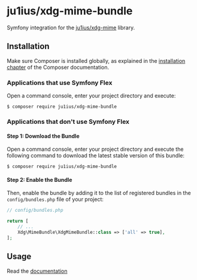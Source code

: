 # ju1ius/xdg-mime-bundle

Symfony integration for the [ju1ius/xdg-mime](https://github.com/ju1ius/xdg-mime) library.

## Installation

Make sure Composer is installed globally, as explained in the
[installation chapter](https://getcomposer.org/doc/00-intro.md)
of the Composer documentation.

### Applications that use Symfony Flex

Open a command console, enter your project directory and execute:

```console
$ composer require ju1ius/xdg-mime-bundle
```

### Applications that don't use Symfony Flex

#### Step 1: Download the Bundle

Open a command console, enter your project directory and execute the
following command to download the latest stable version of this bundle:

```console
$ composer require ju1ius/xdg-mime-bundle
```

#### Step 2: Enable the Bundle

Then, enable the bundle by adding it to the list of registered bundles
in the `config/bundles.php` file of your project:

```php
// config/bundles.php

return [
    // ...
    Xdg\MimeBundle\XdgMimeBundle::class => ['all' => true],
];
```

## Usage

Read the [documentation](docs/index.md)
